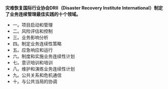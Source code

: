 **灾难恢复国际行业协会DRII（Disaster Recovery Institute International）制定了业务连续管理最佳实践的十个领域。**

* 一。项目启动和管理
* 二。风险评估和控制
* 三。业务影响分析
* 四。制定业务连续性策略
* 五。应急响应和运行
* 六。制度和实施业务连续性计划
* 七。意识培训和培训
* 八。维护和演练业务连续性计划
* 九。公共关系和危机通信
* 十。与公共当局的协调




